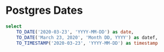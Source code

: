 # Postgres Dates

```sql dates
select
    TO_DATE('2020-03-23', 'YYYY-MM-DD') as date,
    TO_DATE('March 23, 2020', 'Month DD, YYYY') as datef,
    TO_TIMESTAMP('2020-03-23', 'YYYY-MM-DD') as timestamp

```

